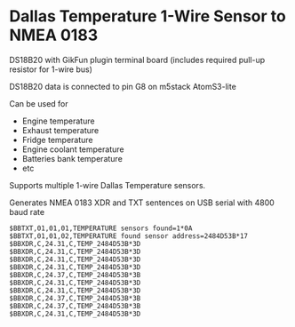 # Dallas Temperature 1-Wire Sensor to NMEA 0183


DS18B20 with GikFun plugin terminal board (includes required pull-up resistor for 1-wire bus)

DS18B20 data is connected to pin G8 on m5stack AtomS3-lite

Can be used for 

- Engine temperature
- Exhaust temperature
- Fridge temperature
- Engine coolant temperature
- Batteries bank temperature
- etc

Supports multiple 1-wire Dallas Temperature sensors.

Generates NMEA 0183 XDR and TXT sentences on USB serial with 4800 baud rate

````
$BBTXT,01,01,01,TEMPERATURE sensors found=1*0A
$BBTXT,01,01,02,TEMPERATURE found sensor address=2484D53B*17
$BBXDR,C,24.31,C,TEMP_2484D53B*3D
$BBXDR,C,24.31,C,TEMP_2484D53B*3D
$BBXDR,C,24.31,C,TEMP_2484D53B*3D
$BBXDR,C,24.31,C,TEMP_2484D53B*3D
$BBXDR,C,24.37,C,TEMP_2484D53B*3B
$BBXDR,C,24.31,C,TEMP_2484D53B*3D
$BBXDR,C,24.31,C,TEMP_2484D53B*3D
$BBXDR,C,24.37,C,TEMP_2484D53B*3B
$BBXDR,C,24.37,C,TEMP_2484D53B*3B
$BBXDR,C,24.31,C,TEMP_2484D53B*3D
````
